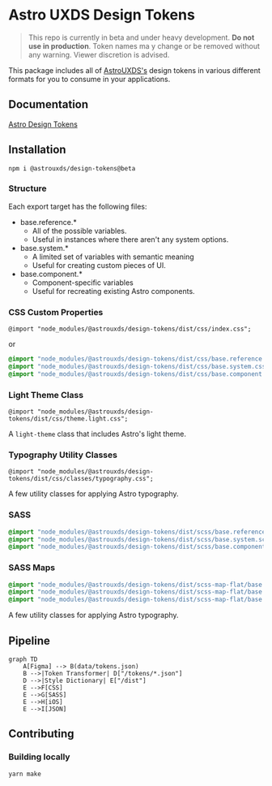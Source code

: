 # Astro UXDS Design Tokens

> This repo is currently in beta and under heavy development. **Do not use in production**. Token names ma y change or be removed without any warning. Viewer discretion is advised.

This package includes all of [AstroUXDS's](https://www.astrouxds.com/) design tokens in various different formats for you to consume in your applications.

## Documentation

[Astro Design Tokens](https://next.astrouxds.org/design-tokens/getting-started/)

## Installation

`npm i @astrouxds/design-tokens@beta`

### Structure

Each export target has the following files:

* base.reference.*
  * All of the possible variables.
  * Useful in instances where there aren't any system options.
* base.system.*
  * A limited set of variables with semantic meaning
  * Useful for creating custom pieces of UI.
* base.component.*
  * Component-specific variables
  * Useful for recreating existing Astro components.

### CSS Custom Properties

`@import "node_modules/@astrouxds/design-tokens/dist/css/index.css";`

or

```css
@import "node_modules/@astrouxds/design-tokens/dist/css/base.reference.css";
@import "node_modules/@astrouxds/design-tokens/dist/css/base.system.css";
@import "node_modules/@astrouxds/design-tokens/dist/css/base.component.css";
```

### Light Theme Class

`@import "node_modules/@astrouxds/design-tokens/dist/css/theme.light.css";`

A `light-theme` class that includes Astro's light theme.

### Typography Utility Classes

`@import "node_modules/@astrouxds/design-tokens/dist/css/classes/typography.css";`

A few utility classes for applying Astro typography.

### SASS

```css
@import "node_modules/@astrouxds/design-tokens/dist/scss/base.reference.scss";
@import "node_modules/@astrouxds/design-tokens/dist/scss/base.system.scss";
@import "node_modules/@astrouxds/design-tokens/dist/scss/base.component.scss";
```

### SASS Maps

```css
@import "node_modules/@astrouxds/design-tokens/dist/scss-map-flat/base.reference.scss";
@import "node_modules/@astrouxds/design-tokens/dist/scss-map-flat/base.system.scss";
@import "node_modules/@astrouxds/design-tokens/dist/scss-map-flat/base.component.scss";
```


A few utility classes for applying Astro typography.
  
## Pipeline

```mermaid
graph TD
    A[Figma] --> B(data/tokens.json)
    B -->|Token Transformer| D["/tokens/*.json"]
    D -->|Style Dictionary| E["/dist"]
    E -->F[CSS]
    E -->G[SASS]
    E -->H[iOS]
    E -->I[JSON]
```

## Contributing

### Building locally

`yarn make`